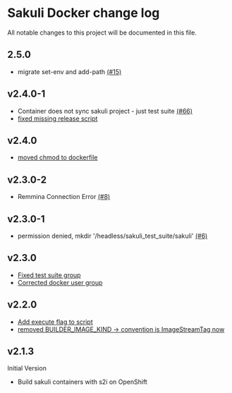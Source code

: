 # Sakuli Docker change log

All notable changes to this project will be documented in this file.

## 2.5.0

- migrate set-env and add-path [(#15)](https://github.com/sakuli/sakuli-openshift-s2i/issues/15)

## v2.4.0-1

- Container does not sync sakuli project - just test suite [(#66)](https://github.com/sakuli/sakuli-docker/issues/66)
- [fixed missing release script](https://github.com/sakuli/sakuli-openshift-s2i/commit/a6770b42)

## v2.4.0

- [moved chmod to dockerfile](https://github.com/sakuli/sakuli-openshift-s2i/commit/5ad79e04)

## v2.3.0-2

- Remmina Connection Error [(#8)](https://github.com/sakuli/sakuli-openshift-s2i/issues/8)

## v2.3.0-1

- permission denied, mkdir '/headless/sakuli_test_suite/sakuli' [(#6)](https://github.com/sakuli/sakuli-openshift-s2i/issues/6)

## v2.3.0

- [Fixed test suite group](https://github.com/sakuli/sakuli-openshift-s2i/commit/ccdc09a2ee3e506716c10ade8029fc935037bdcd)
- [Corrected docker user group](https://github.com/sakuli/sakuli-openshift-s2i/commit/366bfc1c)

## v2.2.0

- [Add execute flag to script](https://github.com/sakuli/sakuli-openshift-s2i/commit/ffef2553) 
- [removed BUILDER_IMAGE_KIND -> convention is ImageStreamTag now](https://github.com/sakuli/sakuli-openshift-s2i/commit/d412fdf0) 

## v2.1.3

Initial Version
- Build sakuli containers with s2i on OpenShift
